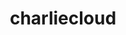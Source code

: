 ---
title: "charliecloud"
layout: cache
categories: [package, v0.19]
meta: {"versions": ["0.29"], "compilers": ["gcc@=11.1.0"], "oss": ["ubuntu20.04"], "platforms": ["linux"], "targets": ["x86_64"], "stacks": ["e4s"], "num_specs": 1, "num_specs_by_stack": {"e4s": 1}}
spec_details: [{"hash": "ihxy2mrjgxaoxyumq72i4a2mhx6llnhm", "compiler": "gcc@=11.1.0", "versions": ["0.29"], "os": "ubuntu20.04", "platform": "linux", "target": "x86_64", "variants": ["build_system=autotools", "~docs"], "stacks": ["e4s"], "size": "-", "tarball": "https://binaries.spack.io/releases/v0.19/build_cache/linux-ubuntu20.04-x86_64/gcc-11.1.0/charliecloud-0.29/linux-ubuntu20.04-x86_64-gcc-11.1.0-charliecloud-0.29-ihxy2mrjgxaoxyumq72i4a2mhx6llnhm.spack"}]
---